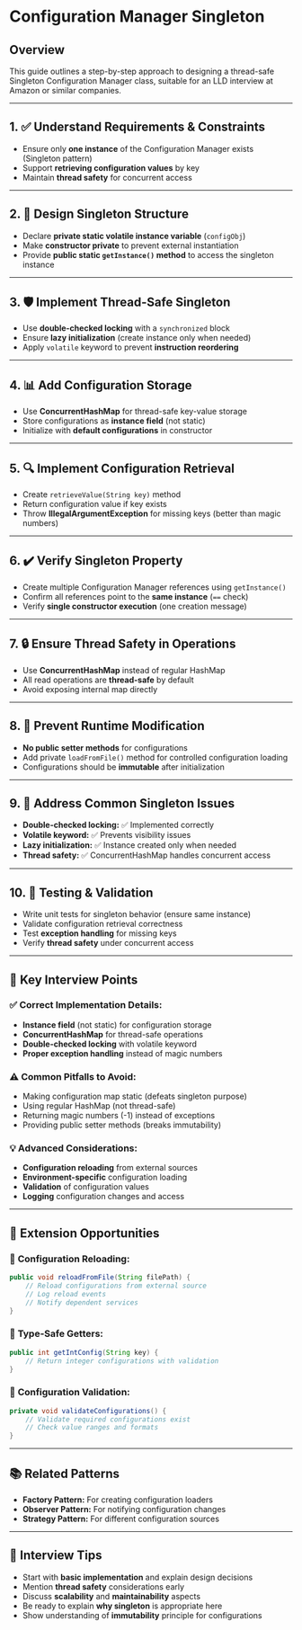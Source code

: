 # Configuration Manager Singleton

## Overview  
This guide outlines a step-by-step approach to designing a thread-safe Singleton Configuration Manager class, suitable for an LLD interview at Amazon or similar companies.

---

## 1. ✅ Understand Requirements & Constraints  
- Ensure only **one instance** of the Configuration Manager exists (Singleton pattern)  
- Support **retrieving configuration values** by key  
- Maintain **thread safety** for concurrent access  

---

## 2. 🔧 Design Singleton Structure  
- Declare **private static volatile instance variable** (`configObj`)  
- Make **constructor private** to prevent external instantiation  
- Provide **public static `getInstance()` method** to access the singleton instance  

---

## 3. 🛡️ Implement Thread-Safe Singleton  
- Use **double-checked locking** with a `synchronized` block  
- Ensure **lazy initialization** (create instance only when needed)  
- Apply `volatile` keyword to prevent **instruction reordering**  

---

## 4. 📊 Add Configuration Storage  
- Use **ConcurrentHashMap** for thread-safe key-value storage  
- Store configurations as **instance field** (not static)  
- Initialize with **default configurations** in constructor  

---

## 5. 🔍 Implement Configuration Retrieval  
- Create `retrieveValue(String key)` method  
- Return configuration value if key exists  
- Throw **IllegalArgumentException** for missing keys (better than magic numbers)  

---

## 6. ✔️ Verify Singleton Property  
- Create multiple Configuration Manager references using `getInstance()`  
- Confirm all references point to the **same instance** (`==` check)  
- Verify **single constructor execution** (one creation message)  

---

## 7. 🔒 Ensure Thread Safety in Operations  
- Use **ConcurrentHashMap** instead of regular HashMap  
- All read operations are **thread-safe** by default  
- Avoid exposing internal map directly  

---

## 8. 🚫 Prevent Runtime Modification
- **No public setter methods** for configurations  
- Add private `loadFromFile()` method for controlled configuration loading  
- Configurations should be **immutable** after initialization  

---

## 9. 🎯 Address Common Singleton Issues  
- **Double-checked locking:** ✅ Implemented correctly  
- **Volatile keyword:** ✅ Prevents visibility issues  
- **Lazy initialization:** ✅ Instance created only when needed  
- **Thread safety:** ✅ ConcurrentHashMap handles concurrent access  

---

## 10. 🧪 Testing & Validation  
- Write unit tests for singleton behavior (ensure same instance)  
- Validate configuration retrieval correctness  
- Test **exception handling** for missing keys  
- Verify **thread safety** under concurrent access  

---

## 🔑 Key Interview Points  

### ✅ **Correct Implementation Details:**
- **Instance field** (not static) for configuration storage  
- **ConcurrentHashMap** for thread-safe operations  
- **Double-checked locking** with volatile keyword  
- **Proper exception handling** instead of magic numbers  

### ⚠️ **Common Pitfalls to Avoid:**
- Making configuration map static (defeats singleton purpose)  
- Using regular HashMap (not thread-safe)  
- Returning magic numbers (-1) instead of exceptions  
- Providing public setter methods (breaks immutability)  

### 💡 **Advanced Considerations:**
- **Configuration reloading** from external sources  
- **Environment-specific** configuration loading  
- **Validation** of configuration values  
- **Logging** configuration changes and access  

---

## 🚀 Extension Opportunities  

### 🔄 **Configuration Reloading:**
```java
public void reloadFromFile(String filePath) {
    // Reload configurations from external source
    // Log reload events
    // Notify dependent services
}
```

### 📝 **Type-Safe Getters:**
```java
public int getIntConfig(String key) {
    // Return integer configurations with validation
}
```

### 🔐 **Configuration Validation:**
```java
private void validateConfigurations() {
    // Validate required configurations exist
    // Check value ranges and formats
}
```

---

## 📚 Related Patterns  
- **Factory Pattern:** For creating configuration loaders  
- **Observer Pattern:** For notifying configuration changes  
- **Strategy Pattern:** For different configuration sources  

---

## 🎯 Interview Tips  
- Start with **basic implementation** and explain design decisions  
- Mention **thread safety** considerations early  
- Discuss **scalability** and **maintainability** aspects  
- Be ready to explain **why singleton** is appropriate here  
- Show understanding of **immutability** principle for configurations